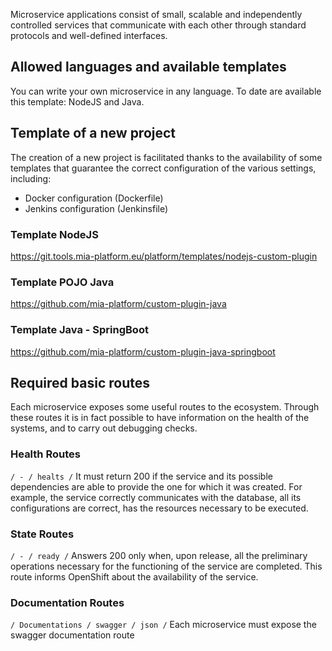 Microservice applications consist of small, scalable and independently controlled services that communicate with each other through standard protocols and well-defined interfaces.

## Allowed languages ​​and available templates ##

You can write your own microservice in any language.
To date are available this template: NodeJS and Java.

## Template of a new project ##

The creation of a new project is facilitated thanks to the availability of some templates that guarantee the correct configuration of the various settings, including:

- Docker configuration (Dockerfile)
- Jenkins configuration (Jenkinsfile)

### Template NodeJS ###
https://git.tools.mia-platform.eu/platform/templates/nodejs-custom-plugin

### Template POJO Java ###
https://github.com/mia-platform/custom-plugin-java

### Template Java - SpringBoot ###
https://github.com/mia-platform/custom-plugin-java-springboot

## Required basic routes ##
Each microservice exposes some useful routes to the ecosystem. Through these routes it is in fact possible to have information on the health of the systems, and to carry out debugging checks.

### Health Routes ###
`/ - / healts /`
It must return 200 if the service and its possible dependencies are able to provide the one for which it was created.
For example, the service correctly communicates with the database, all its configurations are correct, has the resources necessary to be executed.

### State Routes ###
`/ - / ready /`
Answers 200 only when, upon release, all the preliminary operations necessary for the functioning of the service are completed. This route informs OpenShift about the availability of the service.

### Documentation Routes ##
`/ Documentations / swagger / json /`
Each microservice must expose the swagger documentation route
